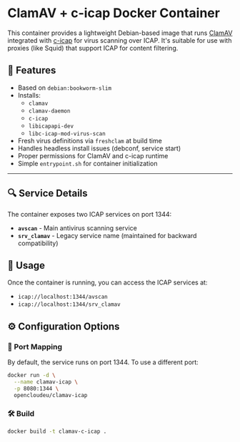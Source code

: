 # ClamAV + c-icap Docker Container

This container provides a lightweight Debian-based image that runs [ClamAV](https://www.clamav.net/) integrated with [c-icap](http://c-icap.sourceforge.net/) for virus scanning over ICAP. It's suitable for use with proxies (like Squid) that support ICAP for content filtering.

## 🧰 Features

- Based on `debian:bookworm-slim`
- Installs:
    - `clamav`
    - `clamav-daemon`
    - `c-icap`
    - `libicapapi-dev`
    - `libc-icap-mod-virus-scan`
- Fresh virus definitions via `freshclam` at build time
- Handles headless install issues (debconf, service start)
- Proper permissions for ClamAV and c-icap runtime
- Simple `entrypoint.sh` for container initialization

---

## 🔍 Service Details

The container exposes two ICAP services on port 1344:

- **`avscan`** - Main antivirus scanning service
- **`srv_clamav`** - Legacy service name (maintained for backward compatibility)

## 🚀 Usage

Once the container is running, you can access the ICAP services at:

- `icap://localhost:1344/avscan`
- `icap://localhost:1344/srv_clamav`

## ⚙️ Configuration Options

### 🔌 Port Mapping
By default, the service runs on port 1344. To use a different port:

```bash
docker run -d \
  --name clamav-icap \
  -p 8080:1344 \
  opencloudeu/clamav-icap
```

### 🛠 Build

```bash
docker build -t clamav-c-icap .
```

